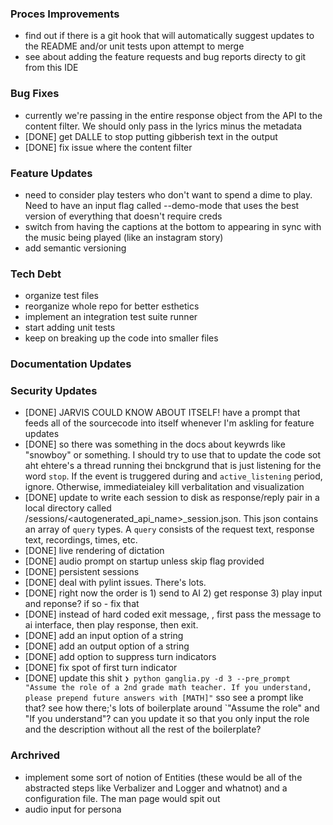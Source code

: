 ### Proces Improvements
- find out if there is a git hook that will automatically suggest updates to the README and/or unit tests upon attempt to merge
- see about adding the feature requests and bug reports directy to git from this IDE


### Bug Fixes
- currently we're passing in the entire response object from the API to the content filter. We should only pass in the lyrics minus the metadata
- [DONE] get DALLE to stop putting gibberish text in the output
- [DONE] fix issue where the content filter 

### Feature Updates
- need to consider play testers who don't want to spend a dime to play. Need to have an input flag called --demo-mode that uses the best version of everything that doesn't require creds
- switch from having the captions at the bottom to appearing in sync with the music being played (like an instagram story)
- add semantic versioning

### Tech Debt
- organize test files
- reorganize whole repo for better esthetics
- implement an integration test suite runner
- start adding unit tests
- keep on breaking up the code into smaller files

### Documentation Updates


### Security Updates






- [DONE] JARVIS COULD KNOW ABOUT ITSELF! have a prompt that feeds all of the sourcecode into itself whenever I'm askling for feature updates
- [DONE] so there was something in the docs about keywrds like "snowboy" or something. I should try to use that to update the code sot aht ehtere's a thread running thei bnckgrund that is just listening for the word `stop`. If the event is truggered during and `active_listening` period, ignore. Otherwise, immediateialey kill verbalitation and visualization
- [DONE] update to write each session to disk as response/reply pair in a local directory called /sessions/<autogenerated_api_name>_session.json. This json contains an array of `query` types. A `query` consists of the request text, response text, recordings, times, etc.
- [DONE] live rendering of dictation
- [DONE] audio prompt on startup unless skip flag provided
- [DONE] persistent sessions
- [DONE] deal with pylint issues. There's lots. 
- [DONE] right now the order is 1) send to AI 2) get response 3) play input and reponse? if so - fix that
- [DONE] instead of hard coded exit message, , first pass the message to ai interface, then play response, then exit.
- [DONE] add an input option of a string
- [DONE] add an output option of a string
- [DONE] add option to suppress turn indicators
- [DONE] fix spot of first turn indicator
- [DONE] update this shit `❯ python ganglia.py -d 3 --pre_prompt "Assume the role of a 2nd grade math teacher. If you understand, please prepend future answers with [MATH]"` sso see a prompt like that? see how there;'s lots of boilerplate around `"Assume the role\" and \"If you understand\"? can you update it so that you only input the role and the description without all the rest of the boilerplate?

### Archrived
- implement some sort of notion of Entities (these would be all of the abstracted steps like Verbalizer and Logger and whatnot) and a configuration file. The man page would spit out 
- audio input for persona
